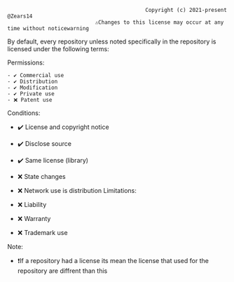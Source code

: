                                                 Copyright (c) 2021-present @Zears14
                                ⚠️Changes to this license may occur at any time without noticewarning


By default, every repository unless noted specifically in the repository is licensed under the following terms:

Permissions:

    - ✔️ Commercial use
    - ✔️ Distribution
    - ✔️ Modification
    - ✔️ Private use
    - ❌ Patent use

Conditions:
   - ✔️ License and copyright notice
   - ✔️ Disclose source
   - ✔️ Same license (library)
   - ❌ State changes
   - ❌ Network use is distribution
Limitations:

   - ❌ Liability
   - ❌ Warranty
   - ❌ Trademark use

Note:
  - ❗If a repository had a license its mean the license that used for the repository are diffrent than this
